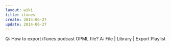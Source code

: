 ```yaml
---
layout: wiki
title: itunes
create: 2014-06-27
update: 2014-06-27
---
```


Q: How to export iTunes podcast OPML file?
A: File | Library | Export Playlist

